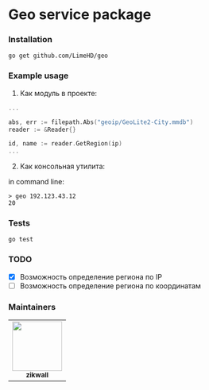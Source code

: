 # Geo service package

### Installation

`go get github.com/LimeHD/geo`

### Example usage

1. Как модуль в проекте:

```go
...

abs, err := filepath.Abs("geoip/GeoLite2-City.mmdb")
reader := &Reader{}

id, name := reader.GetRegion(ip)
...

```

2. Как консольная утилита:

in command line:

```
> geo 192.123.43.12
20
```

### Tests

`go test`

### TODO

- [x] Возможность определение региона по IP
- [ ] Возможность определение региона по координатам

### Maintainers

<table>
<tr>
<td align="center">
<img src="https://avatars1.githubusercontent.com/u/23422968?s=460&u=668229465690637b50f6581df0fa9918d7fb6c1e&v=4" width="100px;" alt=""/>
<br /><sub><b>zikwall</b></sub></a><br />
</td>
</tr>
</table>
